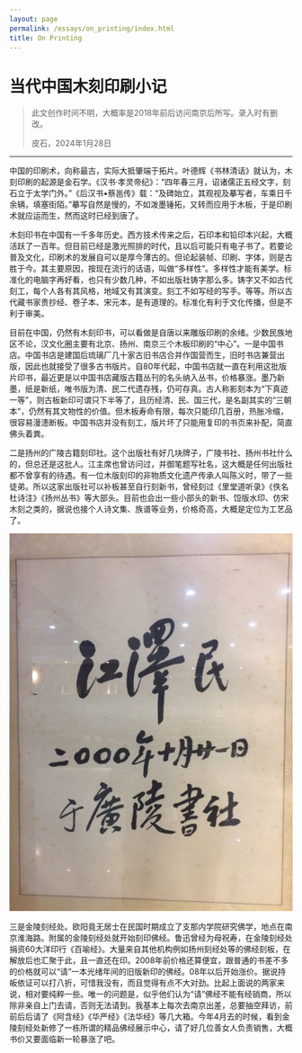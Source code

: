 ```yaml
---
layout: page
permalink: /essays/on_printing/index.html
title: On Printing
---
```


# 当代中国木刻印刷小记

> 此文创作时间不明，大概率是2018年前后访问南京后所写。录入时有删改。
> 
> 皮石，2024年1月28日

---

中国的印刷术，向称最古，实际大抵肇端于拓片。叶德辉《书林清话》就认为，木刻印刷的起源是金石学。《汉书·孝灵帝纪》：“四年春三月，诏诸儒正五经文字，刻石立于太学门外。”《后汉书•蔡邕传》载：“及碑始立，其观视及摹写者，车乘日千余辆，填塞街陌。”摹写自然是慢的，不如泼墨锤拓，又转而应用于木板，于是印刷术就应运而生，然而这时已经到唐了。

木刻印书在中国有一千多年历史。西方技术传来之后，石印本和铅印本兴起，大概活跃了一百年。但目前已经是激光照排的时代，且以后可能只有电子书了。若要论普及文化，印刷术的发展自可以是厚今薄古的。但论起装帧、印刷、字体，则是古胜于今。其主要原因，按现在流行的话语，叫做“多样性”。多样性才能有美学。标准化的电脑字再好看，也只有少数几种，不如出版社铸字那么多。铸字又不如古代刻工，每个人各有其风格，地域又有其演变。刻工不如写经的写手。等等。所以古代藏书家贵抄经、卷子本、宋元本，是有道理的。标准化有利于文化传播，但是不利于审美。

目前在中国，仍然有木刻印书，可以看做是自唐以来雕版印刷的余绪。少数民族地区不论，汉文化圈主要有北京、扬州、南京三个木板印刷的“中心”。一是中国书店。中国书店是建国后琉璃厂几十家古旧书店合并作国营而生，旧时书店兼营出版，因此也就接受了很多古书版片。自80年代起，中国书店就一直在利用这批版片印书，最近更是以中国书店藏版古籍丛刊的名头纳入丛书，价格暴涨。墨乃新墨，纸是新纸，唯书版为清、民二代遗存残，仍可存真。古人称影刻本为“下真迹一等”，则古板新印可谓只下半等了，且历经清、民、国三代，是名副其实的“三朝本”，仍然有其文物性的价值。但木板寿命有限，每次只能印几百册，热胀冷缩，很容易漫漶断板。中国书店并没有刻工，版片坏了只能用复印的书页来补配，简直佛头着粪。

二是扬州的广陵古籍刻印社。这个出版社有好几块牌子，广陵书社、扬州书社什么的，但总还是这批人。江主席也曾访问过，并御笔题写社名，这大概是任何出版社都不曾享有的待遇。有一位木版刻印的非物质文化遗产传承人叫陈义时，带了一些徒弟。所以这家出版社可以补板甚至自行刻新书，曾经刻过《里堂道听录》《佚名杜诗注》《扬州丛书》等大部头。目前也会出一些小部头的新书、饾版水印、仿宋木刻之类的，据说也接个人诗文集、族谱等业务，价格奇高，大概是定位为工艺品了。

![](./images/Guangling.jpg "江泽民同志题写的“广陵书社”社名")

三是金陵刻经处。欧阳竟无居士在民国时期成立了支那内学院研究佛学，地点在南京淮海路。附属的金陵刻经处就开始刻印佛经。鲁迅曾经为母祝寿，在金陵刻经处捐资60大洋印行《百喻经》。大量来自其他机构例如扬州刻经处等的佛经刻板，在解放后也汇聚于此，且一直还在印。2008年前价格还算便宜，跟普通的书差不多的价格就可以“请”一本光绪年间的旧版新印的佛经。08年以后开始涨价。据说持皈依证可以打八折，可惜我没有，而且觉得有点不大对劲。比起上面说的两家来说，相对要纯粹一些。唯一的问题是，似乎他们认为“请”佛经不能有经销商，所以除非亲自上门去请，否则无法请到。我基本上每次去南京出差，总要抽空拜访，前前后后请了《阿含经》《华严经》《法华经》等几大箱。今年4月去的时候，看到金陵刻经处新修了一栋所谓的精品佛经展示中心，请了好几位善女人负责销售，大概书价又要面临新一轮暴涨了吧。
